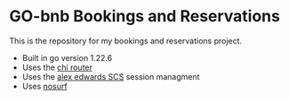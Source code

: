 # GO-bnb Bookings and Reservations

This is the repository for my bookings and reservations project.

- Built in go version 1.22.6
- Uses the [chi router](https://github.com/go-chi/chi/v5)
- Uses the [alex edwards SCS](https://github.com/alexedwards/scs/v2) session managment
- Uses [nosurf](https://github.com/justinas/nosurf)